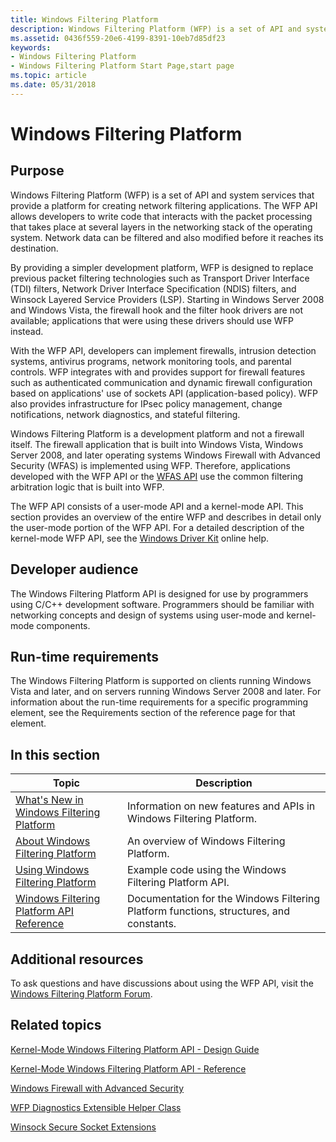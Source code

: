 ```yaml
---
title: Windows Filtering Platform
description: Windows Filtering Platform (WFP) is a set of API and system services that provide a platform for creating network filtering applications.
ms.assetid: 0436f559-20e6-4199-8391-10eb7d85df23
keywords:
- Windows Filtering Platform
- Windows Filtering Platform Start Page,start page
ms.topic: article
ms.date: 05/31/2018
---
```


# Windows Filtering Platform

## Purpose

Windows Filtering Platform (WFP) is a set of API and system services that provide a platform for creating network filtering applications. The WFP API allows developers to write code that interacts with the packet processing that takes place at several layers in the networking stack of the operating system. Network data can be filtered and also modified before it reaches its destination.

By providing a simpler development platform, WFP is designed to replace previous packet filtering technologies such as Transport Driver Interface (TDI) filters, Network Driver Interface Specification (NDIS) filters, and Winsock Layered Service Providers (LSP). Starting in Windows Server 2008 and Windows Vista, the firewall hook and the filter hook drivers are not available; applications that were using these drivers should use WFP instead.

With the WFP API, developers can implement firewalls, intrusion detection systems, antivirus programs, network monitoring tools, and parental controls. WFP integrates with and provides support for firewall features such as authenticated communication and dynamic firewall configuration based on applications' use of sockets API (application-based policy). WFP also provides infrastructure for IPsec policy management, change notifications, network diagnostics, and stateful filtering.

Windows Filtering Platform is a development platform and not a firewall itself. The firewall application that is built into Windows Vista, Windows Server 2008, and later operating systems   Windows Firewall with Advanced Security (WFAS)   is implemented using WFP. Therefore, applications developed with the WFP API or the [WFAS API](/previous-versions/windows/desktop/ics/windows-firewall-with-advanced-security-reference) use the common filtering arbitration logic that is built into WFP.

The WFP API consists of a user-mode API and a kernel-mode API. This section provides an overview of the entire WFP and describes in detail only the user-mode portion of the WFP API. For a detailed description of the kernel-mode WFP API, see the [Windows Driver Kit](/windows-hardware/drivers/network/windows-filtering-platform-callout-drivers2) online help.

## Developer audience

The Windows Filtering Platform API is designed for use by programmers using C/C++ development software. Programmers should be familiar with networking concepts and design of systems using user-mode and kernel-mode components.

## Run-time requirements

The Windows Filtering Platform is supported on clients running Windows Vista and later, and on servers running Windows Server 2008 and later. For information about the run-time requirements for a specific programming element, see the Requirements section of the reference page for that element.





 

## In this section



| Topic                                                                                               | Description                                                                                       |
|-----------------------------------------------------------------------------------------------------|---------------------------------------------------------------------------------------------------|
| [What's New in Windows Filtering Platform](what-s-new-in-windows-filtering-platform.md)<br/> | Information on new features and APIs in Windows Filtering Platform.<br/>                    |
| [About Windows Filtering Platform](about-windows-filtering-platform.md)<br/>                 | An overview of Windows Filtering Platform.<br/>                                             |
| [Using Windows Filtering Platform](using-windows-filtering-platform.md)<br/>                 | Example code using the Windows Filtering Platform API. <br/>                                |
| [Windows Filtering Platform API Reference](fwp-reference.md)<br/>                            | Documentation for the Windows Filtering Platform functions, structures, and constants.<br/> |



 

## Additional resources

To ask questions and have discussions about using the WFP API, visit the [Windows Filtering Platform Forum](https://social.msdn.microsoft.com/forums/wfp/threads/).

## Related topics

<dl> <dt>

[Kernel-Mode Windows Filtering Platform API - Design Guide](/windows-hardware/drivers/network/windows-filtering-platform-callout-drivers2)
</dt> <dt>

[Kernel-Mode Windows Filtering Platform API - Reference](/windows-hardware/drivers/ddi/_netvista/)
</dt> <dt>

[Windows Firewall with Advanced Security](/previous-versions/windows/desktop/ics/windows-firewall-advanced-security-start-page)
</dt> <dt>

[WFP Diagnostics Extensible Helper Class](/windows/desktop/NDF/windows-filtering-platform-extensible-helper-class)
</dt> <dt>

[Winsock Secure Socket Extensions](/windows/desktop/WinSock/winsock-secure-socket-extensions)
</dt> </dl>

 

